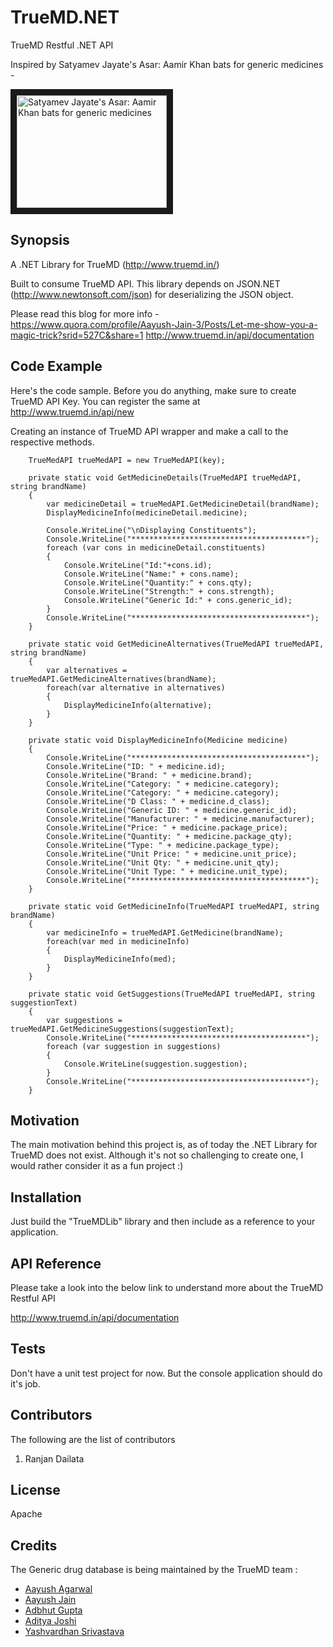 # TrueMD.NET
TrueMD Restful .NET API

Inspired by Satyamev Jayate's Asar: Aamir Khan bats for generic medicines - 

<a href="http://www.youtube.com/watch?feature=player_embedded&v=lRVr44ZYDL4" target="_blank"><img src="http://img.youtube.com/vi/lRVr44ZYDL4/0.jpg" 
alt="Satyamev Jayate's Asar: Aamir Khan bats for generic medicines" width="240" height="180" border="10" /></a>

## Synopsis

A .NET Library for TrueMD (http://www.truemd.in/)

Built to consume TrueMD API. This library depends on JSON.NET (http://www.newtonsoft.com/json) for deserializing the JSON object.

Please read this blog for more info - https://www.quora.com/profile/Aayush-Jain-3/Posts/Let-me-show-you-a-magic-trick?srid=527C&share=1
http://www.truemd.in/api/documentation

## Code Example

Here's the code sample. Before you do anything, make sure to create TrueMD API Key. You can register the same at http://www.truemd.in/api/new

Creating an instance of TrueMD API wrapper and make a call to the respective methods.

        TrueMedAPI trueMedAPI = new TrueMedAPI(key);
        
        private static void GetMedicineDetails(TrueMedAPI trueMedAPI, string brandName)
        {
            var medicineDetail = trueMedAPI.GetMedicineDetail(brandName);
            DisplayMedicineInfo(medicineDetail.medicine);

            Console.WriteLine("\nDisplaying Constituents");
            Console.WriteLine("***************************************");
            foreach (var cons in medicineDetail.constituents)
            {
                Console.WriteLine("Id:"+cons.id);
                Console.WriteLine("Name:" + cons.name);
                Console.WriteLine("Quantity:" + cons.qty);
                Console.WriteLine("Strength:" + cons.strength);
                Console.WriteLine("Generic Id:" + cons.generic_id);
            }
            Console.WriteLine("***************************************");
        }

        private static void GetMedicineAlternatives(TrueMedAPI trueMedAPI, string brandName)
        {
            var alternatives = trueMedAPI.GetMedicineAlternatives(brandName);
            foreach(var alternative in alternatives)
            {
                DisplayMedicineInfo(alternative);
            }
        }
        
        private static void DisplayMedicineInfo(Medicine medicine)
        {
            Console.WriteLine("***************************************");
            Console.WriteLine("ID: " + medicine.id);
            Console.WriteLine("Brand: " + medicine.brand);
            Console.WriteLine("Category: " + medicine.category);
            Console.WriteLine("Category: " + medicine.category);
            Console.WriteLine("D Class: " + medicine.d_class);
            Console.WriteLine("Generic ID: " + medicine.generic_id);
            Console.WriteLine("Manufacturer: " + medicine.manufacturer);
            Console.WriteLine("Price: " + medicine.package_price);
            Console.WriteLine("Quantity: " + medicine.package_qty);
            Console.WriteLine("Type: " + medicine.package_type);
            Console.WriteLine("Unit Price: " + medicine.unit_price);
            Console.WriteLine("Unit Qty: " + medicine.unit_qty);
            Console.WriteLine("Unit Type: " + medicine.unit_type);
            Console.WriteLine("***************************************");
        }

        private static void GetMedicineInfo(TrueMedAPI trueMedAPI, string brandName)
        {
            var medicineInfo = trueMedAPI.GetMedicine(brandName);
            foreach(var med in medicineInfo)
            {
                DisplayMedicineInfo(med);
            }
        }

        private static void GetSuggestions(TrueMedAPI trueMedAPI, string suggestionText)
        {
            var suggestions = trueMedAPI.GetMedicineSuggestions(suggestionText);
            Console.WriteLine("***************************************");
            foreach (var suggestion in suggestions)
            {
                Console.WriteLine(suggestion.suggestion);
            }
            Console.WriteLine("***************************************");
        }
 
 
## Motivation

The main motivation behind this project is, as of today the .NET Library for TrueMD does not exist. Although it's not so challenging to create one, I would rather consider it as a fun project :)

## Installation

Just build the "TrueMDLib" library and then include as a reference to your application.

## API Reference

Please take a look into the below link to understand more about the TrueMD Restful API

http://www.truemd.in/api/documentation

## Tests

Don't have a unit test project for now. But the console application should do it's job.

## Contributors

The following are the list of contributors

1) Ranjan Dailata

## License

Apache

## Credits

The Generic drug database is being maintained by the TrueMD team :

<ul>
<li><a href="mailto:aayush0706@gmail.com">Aayush Agarwal</a></li>
<li><a href="mailto:jainaayush05@gmail.com">Aayush Jain</a></li>
<li><a href="mailto:adbhut091@gmail.com">Adbhut Gupta</a></li>
<li><a href="mailto:adijagjoshi@gmail.com">Aditya Joshi</a></li>
<li><a href="mailto:yash6992@gmail.com">Yashvardhan Srivastava</a></li>
</ul>
